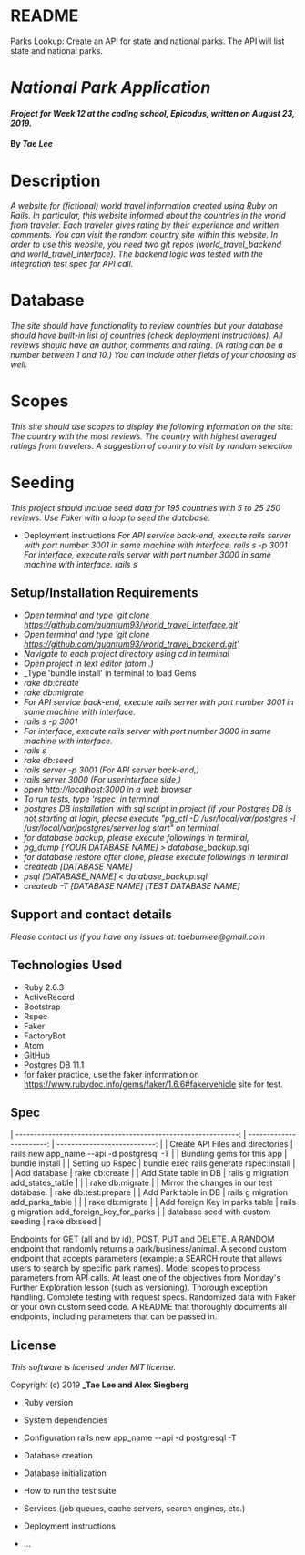 # README

Parks Lookup: Create an API for state and national parks. The API will list state and national parks.

# _National Park Application_

#### _Project for Week 12 at the coding school, Epicodus, written on August 23, 2019._

#### By _**Tae Lee**_

# Description
_A website for (fictional) world travel information created using Ruby on Rails.
In particular, this website informed about the countries in the world from traveler. Each traveler gives rating by their experience and written comments. You can visit the random country site within this website. In order to use this website, you need two git repos (world_travel_backend and world_travel_interface). The backend logic was tested with the integration test spec for API call._

# Database
_The site should have functionality to review countries but your database should have built-in list of countries (check deployment instructions). All reviews should have an author, comments and rating. (A rating can be a number between 1 and 10.) You can include other fields of your choosing as well._

# Scopes
_This site should use scopes to display the following information on the site:_
_The country with the most reviews._
_The country with highest averaged ratings from travelers._
_A suggestion of country to visit by random selection_

# Seeding
_This project should include seed data for 195 countries with 5 to 25 250 reviews. Use Faker with a loop to seed the database._

* Deployment instructions
_For API service back-end, execute rails server with port number 3001 in same machine with interface._
_rails s -p 3001_
_For interface, execute rails server with port number 3000 in same machine with interface._
_rails s_

## Setup/Installation Requirements
* _Open terminal and type 'git clone https://github.com/quantum93/world_travel_interface.git'_
* _Open terminal and type 'git clone https://github.com/quantum93/world_travel_backend.git'_
* _Navigate to each project directory using cd in terminal_
* _Open project in text editor (atom .)_
* _Type 'bundle install' in terminal to load Gems
* _rake db:create_
* _rake db:migrate_
* _For API service back-end, execute rails server with port number 3001 in same machine with interface._
* _rails s -p 3001_
* _For interface, execute rails server with port number 3000 in same machine with interface._
* _rails s_
* _rake db:seed_
* _rails server -p 3001 (For API server back-end,)_
* _rails server 3000 (For userinterface side,)_
* _open http://localhost:3000 in a web browser_
* _To run tests, type 'rspec' in terminal_
* _postgres DB installation with sql script in project (if your Postgres DB is not starting at login, please execute "pg_ctl -D /usr/local/var/postgres -l /usr/local/var/postgres/server.log start" on terminal._
* _for database backup, please execute followings in terminal,_
* _pg_dump [YOUR DATABASE NAME] > database_backup.sql_
* _for database restore after clone, please execute followings in terminal_
* _createdb [DATABASE NAME]_
* _psql [DATABASE_NAME] < database_backup.sql_
* _createdb -T [DATABASE NAME] [TEST DATABASE NAME]_

## Support and contact details

_Please contact us if you have any issues at: taebumlee@gmail.com_

## Technologies Used
* Ruby 2.6.3
* ActiveRecord
* Bootstrap
* Rspec
* Faker
* FactoryBot
* Atom
* GitHub
* Postgres DB 11.1
* for faker practice, use the faker information on https://www.rubydoc.info/gems/faker/1.6.6#fakervehicle site for test.

## Spec
| -------------------------------------------------------------: | -----------------------: | ---------------------------: |
| Create API Files and directories                               | rails new app_name --api -d postgresql -T               |
| Bundling gems for this app                                     | bundle install                                          |
| Setting up Rspec                                               | bundle exec rails generate rspec:install                |
| Add database                                                   | rake db:create                                          |
| Add State table in DB                                          | rails g migration add_states_table                      |
|                                                                | rake db:migrate                                         |
| Mirror the changes in our test database.                       | rake db:test:prepare                                    |
| Add Park table in DB                                           | rails g migration add_parks_table                       |
|                                                                | rake db:migrate                                         |
| Add foreign Key in parks table                                 | rails g migration add_foreign_key_for_parks             |
| database seed with custom seeding                              | rake db:seed                                            |





Endpoints for GET (all and by id), POST, PUT and DELETE.
A RANDOM endpoint that randomly returns a park/business/animal.
A second custom endpoint that accepts parameters (example: a SEARCH route that allows users to search by specific park names).
Model scopes to process parameters from API calls.
At least one of the objectives from Monday's Further Exploration lesson (such as versioning).
Thorough exception handling.
Complete testing with request specs.
Randomized data with Faker or your own custom seed code.
A README that thoroughly documents all endpoints, including parameters that can be passed in.
## License
_This software is licensed under MIT license._

Copyright (c) 2019 **_Tae Lee and Alex Siegberg**

* Ruby version

* System dependencies

* Configuration
rails new app_name --api -d postgresql -T
* Database creation

* Database initialization

* How to run the test suite

* Services (job queues, cache servers, search engines, etc.)

* Deployment instructions

* ...
